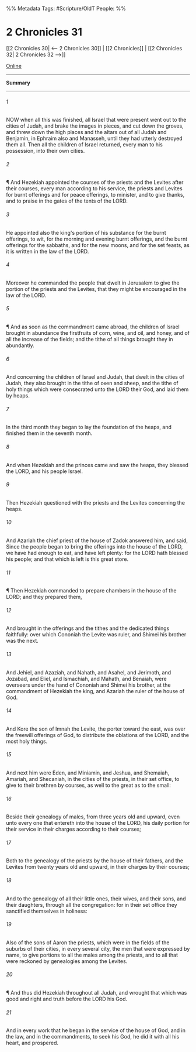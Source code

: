 

%% Metadata
Tags: #Scripture/OldT
People: 
%%
# 2 Chronicles 31
[[2 Chronicles 30| <-- 2 Chronicles 30]] | [[2 Chronicles]] | [[2 Chronicles 32| 2 Chronicles 32 -->]]

[Online](https://churchofjesuschrist.org/study/scriptures/ot/2-chr/31?lang=eng)

---
__Summary__



---

###### 1
NOW when all this was finished, all Israel that were present went out to the cities of Judah, and brake the images in pieces, and cut down the groves, and threw down the high places and the altars out of all Judah and Benjamin, in Ephraim also and Manasseh, until they had utterly destroyed them all.  Then all the children of Israel returned, every man to his possession, into their own cities.
###### 2
¶ And Hezekiah appointed the courses of the priests and the Levites after their courses, every man according to his service, the priests and Levites for burnt offerings and for peace offerings, to minister, and to give thanks, and to praise in the gates of the tents of the LORD.
###### 3
He appointed also the king's portion of his substance for the burnt offerings, to wit, for the morning and evening burnt offerings, and the burnt offerings for the sabbaths, and for the new moons, and for the set feasts, as it is written in the law of the LORD.
###### 4
Moreover he commanded the people that dwelt in Jerusalem to give the portion of the priests and the Levites, that they might be encouraged in the law of the LORD.
###### 5
¶ And as soon as the commandment came abroad, the children of Israel brought in abundance the firstfruits of corn, wine, and oil, and honey, and of all the increase of the fields; and the tithe of all things brought they in abundantly.
###### 6
And concerning the children of Israel and Judah, that dwelt in the cities of Judah, they also brought in the tithe of oxen and sheep, and the tithe of holy things which were consecrated unto the LORD their God, and laid them by heaps.
###### 7
In the third month they began to lay the foundation of the heaps, and finished them in the seventh month.
###### 8
And when Hezekiah and the princes came and saw the heaps, they blessed the LORD, and his people Israel.
###### 9
Then Hezekiah questioned with the priests and the Levites concerning the heaps.
###### 10
And Azariah the chief priest of the house of Zadok answered him, and said, Since the people began to bring the offerings into the house of the LORD, we have had enough to eat, and have left plenty: for the LORD hath blessed his people; and that which is left is this great store.
###### 11
¶ Then Hezekiah commanded to prepare chambers in the house of the LORD; and they prepared them,
###### 12
And brought in the offerings and the tithes and the dedicated things faithfully: over which Cononiah the Levite was ruler, and Shimei his brother was the next.
###### 13
And Jehiel, and Azaziah, and Nahath, and Asahel, and Jerimoth, and Jozabad, and Eliel, and Ismachiah, and Mahath, and Benaiah, were overseers under the hand of Cononiah and Shimei his brother, at the commandment of Hezekiah the king, and Azariah the ruler of the house of God.
###### 14
And Kore the son of Imnah the Levite, the porter toward the east, was over the freewill offerings of God, to distribute the oblations of the LORD, and the most holy things.
###### 15
And next him were Eden, and Miniamin, and Jeshua, and Shemaiah, Amariah, and Shecaniah, in the cities of the priests, in their set office, to give to their brethren by courses, as well to the great as to the small:
###### 16
Beside their genealogy of males, from three years old and upward, even unto every one that entereth into the house of the LORD, his daily portion for their service in their charges according to their courses;
###### 17
Both to the genealogy of the priests by the house of their fathers, and the Levites from twenty years old and upward, in their charges by their courses;
###### 18
And to the genealogy of all their little ones, their wives, and their sons, and their daughters, through all the congregation: for in their set office they sanctified themselves in holiness:
###### 19
Also of the sons of Aaron the priests, which were in the fields of the suburbs of their cities, in every several city, the men that were expressed by name, to give portions to all the males among the priests, and to all that were reckoned by genealogies among the Levites.
###### 20
¶ And thus did Hezekiah throughout all Judah, and wrought that which was good and right and truth before the LORD his God.
###### 21
And in every work that he began in the service of the house of God, and in the law, and in the commandments, to seek his God, he did it with all his heart, and prospered.



